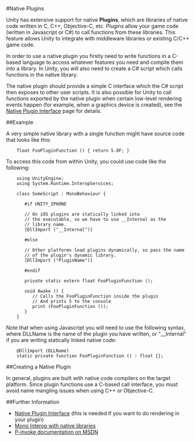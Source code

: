#Native Plugins

Unity has extensive support for native __Plugins__, which are libraries of native code written in C, C++, Objective-C, etc. Plugins allow your game code (written in Javascript or C#) to call functions from these libraries. This feature allows Unity to integrate with middleware libraries or existing C/C++ game code.

In order to use a native plugin you firstly need to write functions in a C-based language to access whatever features you need and compile them into a library. In Unity, you will also need to create a C# script which calls functions in the native library.

The native plugin should provide a simple C interface which the C# script then exposes to other user scripts. It is also possible for Unity to call functions exported by the native plugin when certain low-level rendering events happen (for example, when a graphics device is created), see the [Native Plugin Interface](NativePluginInterface) page for details.


##Example

A very simple native library with a single function might have source code that looks like this:

````
	float FooPluginFunction () { return 5.0F; } 
````

To access this code from within Unity, you could use code like the following:

````
	using UnityEngine;
	using System.Runtime.InteropServices;

	class SomeScript : MonoBehaviour {

	   #if UNITY_IPHONE
   
	   // On iOS plugins are statically linked into
	   // the executable, so we have to use __Internal as the
	   // library name.
	   [DllImport ("__Internal")]

	   #else

	   // Other platforms load plugins dynamically, so pass the name
	   // of the plugin's dynamic library.
	   [DllImport ("PluginName")]
	
	   #endif

	   private static extern float FooPluginFunction ();

	   void Awake () {
		  // Calls the FooPluginFunction inside the plugin
		  // And prints 5 to the console
		  print (FooPluginFunction ());
	   }
	}
````

Note that when using Javascript you will need to use the following syntax, where DLLName is the name of the plugin you have written, or "__Internal" if you are writing statically linked native code:


````
	@DllImport (DLLName)
	static private function FooPluginFunction () : float {};
````

##Creating a Native Plugin

In general, plugins are built with native code compilers on the target platform. Since plugin functions use a C-based call interface, you must avoid name mangling issues when using C++ or Objective-C.


##Further Information

* [Native Plugin Interface](NativePluginInterface) (this is needed if you want to do rendering in your plugin)
* [Mono Interop with native libraries](http://www.mono-project.com/Interop_with_Native_Libraries)
* [P-invoke documentation on MSDN](http://msdn2.microsoft.com/en-us/library/fzhhdwae.aspx)
